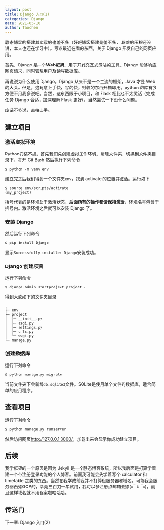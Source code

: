```yaml
---
layout: post
title: Django 入门(1)
categories: Django
date: 2021-05-10
author: Taochen
---
```


静态博客的搭建其实写的也差不多（好吧博客搭建是差不多，JS啥的压根还没讲，本人也还在学习中）。写点最近在看的东西，关于 Django 开发自己的网页应用。

首先，Django 是一个**Web框架**，用于开发交互式网站的工具。Django 能够响应网页请求，同时管理用户及读写数据库。

再说说为什么使用 Django。Django 从来不是一个主流的框架，Java 才是 Web 的大头。但是，这玩意上手快，写的快，封装的东西开箱即用，python 的库有多方便不用我多说吧。当然，这东西限于小项目，和 Flask 相比也不太灵活（完成任务 Django 合适，加深理解 Flask 更好），当然尝试一下没什么问题。

废话不多说，直接上手。

## 建立项目

### 激活虚拟环境

Python安装不提。首先我们先创建虚拟工作环境。新建文件夹，切换到文件夹目录下，打开 Git Bash 然后执行下列命令

```
$ python -m venv env
```

建立完之后我们得到一个文件夹```env```，找到 activate 的位置并激活。运行如下

```
$ source env/scripts/activate
(my_project)
```

括号代表的是环境处于激活状态，**后面所有的操作都请保持激活**，环境名将包含于括号内。激活环境之后就可以安装 Django 了。

### 安装 Django

然后运行下列命令

```
$ pip install Django
```

显示```Successfully installed Django```安装成功。

### Django 创建项目

运行下列命令

```
$ django-admin startproject project .
```

得到大致如下的文件夹目录
```
.
├─ env
├─ project
│  ├─ __init__.py
│  ├─ asgi.py
│  ├─ settings.py
│  ├─ urls.py
│  └─ wsgi.py
└─ manage.py
```

### 创建数据库

运行下列命令

```
$ python manage.py migrate
```

当前文件夹下会新增```db.sqlite3```文件。SQLite是使用单个文件的数据库，适合简单的应用程序。

## 查看项目

运行下列命令

```
$ python manage.py runserver
```

然后访问网页<http://127.0.0.1:8000/>，加载出来会显示你成功建立项目。

## 后续

我学框架的一个原因是因为 Jekyll 是一个静态博客系统，所以我后面是打算学着建一个带注册登录功能的个人博客。前面我可能会先学着写个 calculator 和 timetable 之类的东西。当然在我学成前我并不打算租服务器和域名。可能我会服务器白嫖GCP的，毕竟三百刀一年试用，我可以多注册点邮箱去嫖(๑‾ ꇴ ‾๑)，而且这样域名就不用备案啦哈哈哈。

## 传送门

下一章: Django 入门(2)